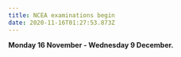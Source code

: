 ```yaml
---
title: NCEA examinations begin
date: 2020-11-16T01:27:53.873Z
---
```

**Monday 16 November - Wednesday 9 December.**